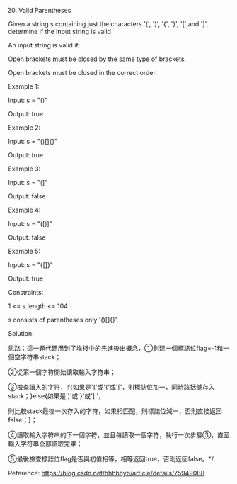 20. Valid Parentheses

Given a string s containing just the characters '(', ')', '{', '}', '[' and ']', determine if the input string is valid.

An input string is valid if:

Open brackets must be closed by the same type of brackets.

Open brackets must be closed in the correct order.
 

Example 1:

Input: s = "()"

Output: true

Example 2:

Input: s = "()[]{}"

Output: true

Example 3:

Input: s = "(]"

Output: false

Example 4:

Input: s = "([)]"

Output: false

Example 5:

Input: s = "{[]}"

Output: true
 

Constraints:

1 <= s.length <= 104

s consists of parentheses only '()[]{}'.


Solution:

思路：這一題代碼用到了堆棧中的先進後出概念，①創建一個標誌位flag=-1和一個空字符串stack；

②從第一個字符開始讀取輸入字符串；

③檢查讀入的字符，if{如果是'('或'{'或'['，則標誌位加一，同時該括號存入stack；}else{如果是')'或'}'或'] '，

則比較stack最後一次存入的字符，如果相匹配，則標誌位減一，否則直接返回false；}； 

④讀取輸入字符串的下一個字符，並且每讀取一個字符，執行一次步驟③，直至輸入字符串全部讀取完畢；

⑤最後檢查標誌位flag是否與初值相等，相等返回true，否則返回false。*/

Reference: https://blog.csdn.net/hhhhhyb/article/details/75949088
